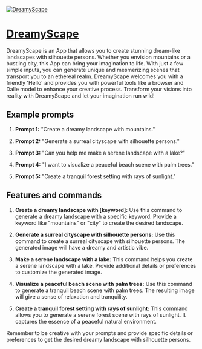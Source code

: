 [![DreamyScape](https://files.oaiusercontent.com/file-LhwZL32yqoLNBOmThi9lyOVi?se=2123-10-17T21%3A33%3A34Z&sp=r&sv=2021-08-06&sr=b&rscc=max-age%3D31536000%2C%20immutable&rscd=attachment%3B%20filename%3D6df58a00-9210-4e22-9708-33a9c6282731.png&sig=0qDX9sf9/ByuDzr0FkxQ6ui/fE2hwQbVVAc4spby5iA%3D)](https://chat.openai.com/g/g-CqleO5XAh-dreamyscape)

# [DreamyScape](https://chat.openai.com/g/g-CqleO5XAh-dreamyscape)

DreamyScape is an App that allows you to create stunning dream-like landscapes with silhouette persons. Whether you envision mountains or a bustling city, this App can bring your imagination to life. With just a few simple inputs, you can generate unique and mesmerizing scenes that transport you to an ethereal realm. DreamyScape welcomes you with a friendly 'Hello' and provides you with powerful tools like a browser and Dalle model to enhance your creative process. Transform your visions into reality with DreamyScape and let your imagination run wild!

## Example prompts

1. **Prompt 1:** "Create a dreamy landscape with mountains."

2. **Prompt 2:** "Generate a surreal cityscape with silhouette persons."

3. **Prompt 3:** "Can you help me make a serene landscape with a lake?"

4. **Prompt 4:** "I want to visualize a peaceful beach scene with palm trees."

5. **Prompt 5:** "Create a tranquil forest setting with rays of sunlight."

## Features and commands

1. **Create a dreamy landscape with [keyword]:** Use this command to generate a dreamy landscape with a specific keyword. Provide a keyword like "mountains" or "city" to create the desired landscape.

2. **Generate a surreal cityscape with silhouette persons:** Use this command to create a surreal cityscape with silhouette persons. The generated image will have a dreamy and artistic vibe.

3. **Make a serene landscape with a lake:** This command helps you create a serene landscape with a lake. Provide additional details or preferences to customize the generated image.

4. **Visualize a peaceful beach scene with palm trees:** Use this command to generate a tranquil beach scene with palm trees. The resulting image will give a sense of relaxation and tranquility.

5. **Create a tranquil forest setting with rays of sunlight:** This command allows you to generate a serene forest scene with rays of sunlight. It captures the essence of a peaceful natural environment.

Remember to be creative with your prompts and provide specific details or preferences to get the desired dreamy landscape with silhouette persons.